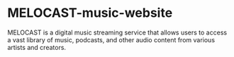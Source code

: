 # MELOCAST-music-website
MELOCAST is a digital music streaming service that allows users to access a vast library of music, podcasts, and other audio content from various artists and creators. 
